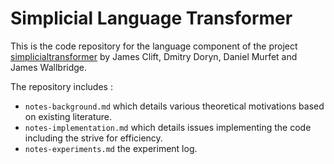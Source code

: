 # Simplicial Language Transformer

This is the code repository for the language component of the project [simplicialtransformer](https://github.com/dmurfet/simplicialtransformer) by James Clift, Dmitry Doryn, Daniel Murfet and James Wallbridge.

The repository includes :
* `notes-background.md` which details various theoretical motivations based on existing literature.
* `notes-implementation.md` which details issues implementing the code including the strive for efficiency.
* `notes-experiments.md` the experiment log.
